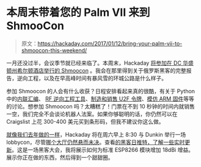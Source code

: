 # 本周末带着您的 Palm VII 来到 ShmooCon

> 原文：<https://hackaday.com/2017/01/12/bring-your-palm-vii-to-shmoocon-this-weekend/>

一月还没过半，会议季节就已经来临了。本周末，Hackaday [将参加在 DC 华盛顿州希尔顿酒店举行的 Shmoocon](http://shmoocon.org/) 。我会在那里得到关于俄罗斯黑客的完整报告，逆向工程，以及在早高峰时间有暴风雪的环城公路是什么样子。

参加 Shmoocon 的人会有什么收获？日程安排看起来真的很酷，有关于 Python 中的[内联汇编](http://shmoocon.org/speakers#ripr)、 [RF 逆向工程工具](http://shmoocon.org/speakers#waverf)、[制造和销售 U2F 令牌](http://shmoocon.org/speakers/#u2f)、[模仿 ARM 固件](http://shmoocon.org/speakers/#firetalk2)等等的讨论。想参加 Shmoocon 吗？太糟糕了！门票在不到 10 秒钟的时间内就销售一空，我们完全不会谈论机器人法案。如果你够聪明的话，你仍然可以在 Craigslist 上花 300-400 美元买到条形码，但我不建议你这么做。

[就像我们去年做的一样](http://hackaday.com/2016/01/12/donuts-of-shmoocon/)，Hackaday 将在周六早上 8:30 与 Dunkin 举行一场 lobbycon，尽管[哪个大厅仍然悬而未决](http://shmoocon.org/2017/01/11/the-hilton-lobby-tdl-bar/)。查看[的黑客日推特，了解一些实时更新](https://twitter.com/hackaday)。这是一场黑客大会，我将展示如何为标准 ESP8266 模块增加 18dBi 增益。展示你正在做的东西，然后得到一个甜甜圈。